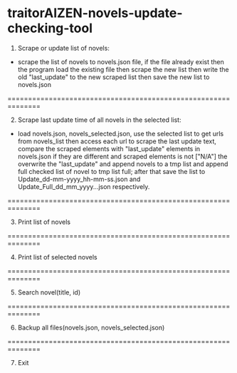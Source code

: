 traitorAIZEN-novels-update-checking-tool
==============================================================

1. Scrape or update list of novels:
* scrape the list of novels to novels.json file, if the file
already exist then the program load the existing file then
scrape the new list then write the old "last_update" to the
new scraped list then save the new list to novels.json

==============================================================

2. Scrape last update time of all novels in the selected list:
* load novels.json, novels_selected.json, use the selected
list to get urls from novels_list then access each url to
scrape the last update text, compare the scraped elements with
"last_update" elements in novels.json if they are different
and scraped elements is not ["N/A"] the overwrite the
"last_update" and append novels to a tmp list and append full
checked list of novel to tmp list full; after that save the list
to Update_dd-mm-yyyy_hh-mm-ss.json and Update_Full_dd_mm_yyyy...json
respectively.

==============================================================

3. Print list of novels

==============================================================

4. Print list of selected novels

==============================================================

5. Search novel(title, id)

==============================================================

6. Backup all files(novels.json, novels_selected.json)

==============================================================

7. Exit

